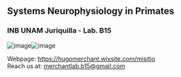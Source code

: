 ## Systems Neurophysiology in Primates 
### INB UNAM Juriquilla - Lab. B15


![image](https://user-images.githubusercontent.com/78177589/187797390-894e8f04-60c7-48f6-ae61-c90f3986dcd8.png)![image](https://user-images.githubusercontent.com/78177589/187797672-802dd8ff-1249-46d9-ad70-cd078530552f.png)

Webpage: https://hugomerchant.wixsite.com/misitio  
Reach us at: merchantlab.b15@gmail.com
